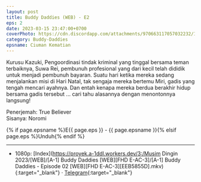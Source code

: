 ```yaml
---
layout: post
title: Buddy Daddies (WEB) - E2
eps: 2
date: 2023-03-15 23:47:00+0700
coverPhoto: https://cdn.discordapp.com/attachments/970663117057032232/1085601280891814028/mpv-shot0210.jpg
category: Buddy-Daddies
epsname: Ciuman Kematian
---
```


Kurusu Kazuki, Pengoordinasi tindak kriminal yang tinggal bersama teman terbaiknya, Suwa Rei, pembunuh profesional yang dari kecil telah dididik untuk menjadi pembunuh bayaran. Suatu hari ketika mereka sedang menjalankan misi di Hari Natal, tak sengaja mereka bertemu Miri, gadis yang tengah mencari ayahnya. Dan entah kenapa mereka berdua berakhir hidup bersama gadis tersebut ... cari tahu alasannya dengan menontonnya langsung!

Penerjemah: True Believer<br>
Sisanya: Noromi<br>

{% if page.epsname %}E{{ page.eps }} - {{ page.epsname }}{% elsif page.eps %}Unduh{% endif %}

---
- 1080p: [Index](https://proyek.a-1ddl.workers.dev/3:/Musim Dingin 2023/[WEB]/[A-1] Buddy Daddies [WEB][FHD E-AC-3]/[A-1] Buddy Daddies - Episode 02 [WEB][FHD E-AC-3][EEB5855D].mkv){:target="_blank"} &middot; [Telegram](https://t.me/a1fansubweeklies/240){:target="_blank"} 
